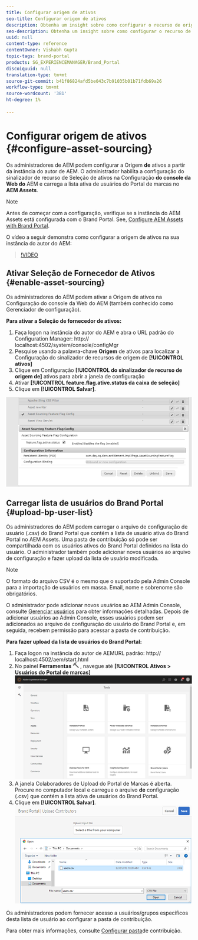 ```yaml
---
title: Configurar origem de ativos
seo-title: Configurar origem de ativos
description: Obtenha um insight sobre como configurar o recurso de origem de ativos em AEM Assets.
seo-description: Obtenha um insight sobre como configurar o recurso de origem de ativos em AEM Assets.
uuid: null
content-type: reference
contentOwner: Vishabh Gupta
topic-tags: brand-portal
products: SG_EXPERIENCEMANAGER/Brand_Portal
discoiquuid: null
translation-type: tm+mt
source-git-commit: b41f86824afd5be043c7b91035b01b71fdb69a26
workflow-type: tm+mt
source-wordcount: '381'
ht-degree: 1%

---
```



# Configurar origem de ativos {#configure-asset-sourcing}

Os administradores de AEM podem configurar a Origem **de** ativos a partir da instância do autor de AEM. O administrador habilita a configuração do sinalizador de recurso de Seleção de ativos na Configuração **do console da Web do** AEM e carrega a lista ativa de usuários do Portal de marcas no **AEM Assets**.

>[!NOTE]
>
>Antes de começar com a configuração, verifique se a instância do AEM Assets está configurada com o Brand Portal. See, [Configure AEM Assets with Brand Portal](../using/configure-aem-assets-with-brand-portal.md).

O vídeo a seguir demonstra como configurar a origem de ativos na sua instância do autor do AEM:

>[!VIDEO](https://video.tv.adobe.com/v/29771)

## Ativar Seleção de Fornecedor de Ativos {#enable-asset-sourcing}

Os administradores do AEM podem ativar a Origem de ativos na Configuração do console da Web do AEM (também conhecido como Gerenciador de configuração).

**Para ativar a Seleção de fornecedor de ativos:**
1. Faça logon na instância do autor do AEM e abra o URL padrão do Configuration Manager: http:// localhost:4502/system/console/configMgr
1. Pesquise usando a palavra-chave **Origem** de ativos para localizar a Configuração do sinalizador de recursos de origem de **[!UICONTROL ativos]**
1. Clique em Configuração **[!UICONTROL do sinalizador de recurso de origem de]** ativos para abrir a janela de configuração
1. Ativar **[!UICONTROL feature.flag.ative.status da caixa de seleção]**
1. Clique em **[!UICONTROL Salvar]**.

![](assets/enable-asset-sourcing.png)

## Carregar lista de usuários do Brand Portal {#upload-bp-user-list}

Os administradores do AEM podem carregar o arquivo de configuração de usuário (.csv) do Brand Portal que contém a lista de usuário ativa do Brand Portal no AEM Assets. Uma pasta de contribuição só pode ser compartilhada com os usuários ativos do Brand Portal definidos na lista do usuário. O administrador também pode adicionar novos usuários ao arquivo de configuração e fazer upload da lista de usuário modificada.

>[!NOTE]
>
>O formato do arquivo CSV é o mesmo que o suportado pela Admin Console para a importação de usuários em massa. Email, nome e sobrenome são obrigatórios.

O administrador pode adicionar novos usuários ao AEM Admin Console, consulte [Gerenciar usuários](brand-portal-adding-users.md) para obter informações detalhadas. Depois de adicionar usuários ao Admin Console, esses usuários podem ser adicionados ao arquivo de configuração do usuário do Brand Portal e, em seguida, recebem permissão para acessar a pasta de contribuição.

**Para fazer upload da lista de usuários do Brand Portal:**
1. Faça logon na instância do autor de AEMURL padrão: http:// localhost:4502/aem/start.html
1. No painel **Ferramentas** ![](assets/tools.png) , navegue até **[!UICONTROL Ativos > Usuários do Portal de marcas]**
   ![](assets/upload-user-list1.png)
1. A janela Colaboradores de Upload do Portal de Marcas é aberta.
Procure no computador local e carregue o arquivo **de** configuração (.csv) que contém a lista ativa de usuários do Brand Portal.
1. Clique em **[!UICONTROL Salvar]**.
   ![](assets/upload-user-list2.png)


Os administradores podem fornecer acesso a usuários/grupos específicos desta lista de usuário ao configurar a pasta de contribuição.

Para obter mais informações, consulte [Configurar pasta](brand-portal-contribution-folder.md)de contribuição.
